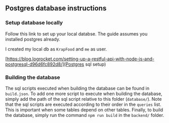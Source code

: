 ## Postgres database instructions

### Setup database locally

Follow this link to set up your local databse. The guide assumes you installed postgres already.

I created my local db as `KrapFood` and `me` as user.

[https://blog.logrocket.com/setting-up-a-restful-api-with-node-js-and-postgresql-d96d6fc892d8/](Postgres sql setup)

### Building the database

The sql scripts executed when building the database can be found in `build.json`. To add one more script to execute when building the database, simply add the path of the sql script relative to this folder (`database/`). Note that the sql scripts are executed according to their order in the `queries` list. This is important when some tables depend on other tables. Finally, to build the database, simply run the command `npm run build` in the `backend/` folder. 